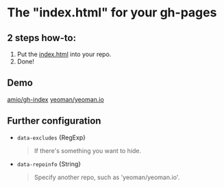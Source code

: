 # The "index.html" for your gh-pages

## 2 steps how-to:

1. Put the [index.html](https://github.com/amio/gh-index/blob/gh-pages/index.html) into your repo.
2. Done!

## Demo

[amio/gh-index](https://github.com/amio/gh-index)
[yeoman/yeoman.io](http://amio.github.io/gh-index/demo/)

## Further configuration

* `data-excludes` {RegExp}  
  > If there's something you want to hide.
* `data-repoinfo` {String}  
  > Specify another repo, such as 'yeoman/yeoman.io'.
